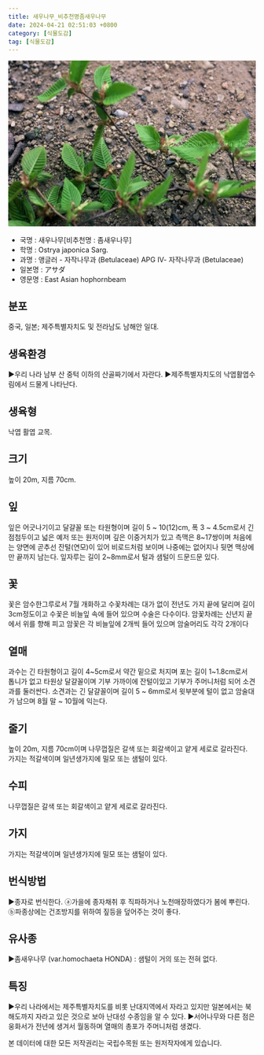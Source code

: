 ```yaml
---
title: 새우나무_비추천명좀새우나무
date: 2024-04-21 02:51:03 +0800
category: [식물도감]
tag: [식물도감]
---
```




![새우나무[비추천명 : 좀새우나무]](/assets/img/fileUpload/plants/basic/Betulaceae/Ostrya/973/1_th2.JPG)
- 국명 : 새우나무[비추천명 : 좀새우나무]
- 학명 : Ostrya japonica Sarg.
- 과명 : 앵글러 - 자작나무과 (Betulaceae) APG Ⅳ- 자작나무과 (Betulaceae)
- 일본명 : アサダ
- 영문명 : East Asian hophornbeam


## 분포
중국, 일본; 제주특별자치도 및 전라남도 남해안 일대.
## 생육환경
▶우리 나라 남부 산 중턱 이하의 산골짜기에서 자란다.
▶제주특별자치도의 낙엽활엽수림에서 드물게 나타난다.
## 생육형
낙엽 활엽 교목.
## 크기
높이 20m, 지름 70cm. 
## 잎
잎은 어긋나기이고 달걀꼴 또는 타원형이며 길이 5 ~ 10(12)cm, 폭 3 ~ 4.5cm로서 긴 점첨두이고 넓은 예저 또는 원저이며 깊은 이중거치가 있고 측맥은 8~17쌍이며 처음에는 양면에 곧추선 잔털(연모)이 있어 비로드처럼 보이며 나중에는 없어지나 뒷면 맥상에만 끝까지 남는다.  잎자루는 길이 2~8mm로서 털과 샘털이 드문드문 있다.
## 꽃
꽃은 암수한그루로서 7월 개화하고 수꽃차례는  대가 없이 전년도 가지 끝에 달리며 길이 3cm정도이고 수꽃은 비늘잎 속에 들어 있으며 수술은 다수이다. 암꽃차례는 신년지 끝에서 위를 향해 피고 암꽃은 각 비늘잎에 2개씩 들어 있으며 암술머리도 각각 2개이다
## 열매
과수는 긴 타원형이고 길이 4~5cm로서 약간 밑으로 처지며 포는 길이 1~1.8cm로서 톱니가 없고 타원상 달걀꼴이며 기부 가까이에 잔털이있고 기부가 주머니처럼 되어 소견과를 둘러싼다. 소견과는 긴 달걀꼴이며 길이 5 ~ 6mm로서 윗부분에 털이 없고 암술대가 남으며 8월 말 ~ 10월에 익는다.
## 줄기
높이 20m, 지름 70cm이며 나무껍질은 갈색 또는 회갈색이고  얕게 세로로 갈라진다. 가지는 적갈색이며 일년생가지에 밀모 또는 샘털이 있다.
## 수피
나무껍질은 갈색 또는 회갈색이고  얕게 세로로 갈라진다. 
## 가지
가지는 적갈색이며 일년생가지에 밀모 또는 샘털이 있다.
## 번식방법
▶종자로 번식한다. 
ⓐ가을에 종자채취 후 직파하거나 노천매장하였다가 봄에 뿌린다. 
ⓑ파종상에는 건조방지를 위하여 짚등을 덮어주는 것이 좋다.
## 유사종
▶좀새우나무 (var.homochaeta HONDA) : 샘털이 거의 또는 전혀 없다.
## 특징
▶우리 나라에서는 제주특별자치도를 비롯 난대지역에서 자라고 있지만 일본에서는 북해도까지 자라고 있은 것으로 보아 난대성 수종임을 알 수 있다. 
▶서어나무와 다른 점은 웅화서가 전년에 생겨서 월동하며 열매의 총포가 주머니처럼 생겼다.






본 데이터에 대한 모든 저작권리는 국립수목원 또는 원저작자에게 있습니다.
